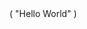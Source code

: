 <!DOCTYPE html>
<html lang="en">
  <head></head>
<title>Hello World</title>
  <style> </style>
<body>
  ( "Hello World" )
<meta charset="utf-8"><script type="text/javascript">(window.MREUMII (REUM-())).init(ajax: (deny list: ["ban.nr-data.net"]}}; (window.BREUP
  contents profile email
 <Link https://www.googleapis.com/auth/developerprofileshttps://www.googleapis.com/auth/developerprofiles.avardreta property-"og site
 <meta name="gongle-signin-client-id" content="721724668570 nbkvlcfusk
 <meta name="document-type" c 
 <meta name="document-rating" content="Safefor Kids">
 <meta name="robots" cont <meta name="googlebot" content="index, follow">
 <meta name="googlebot" content="index, follow">
 <meta charset="utf-8"><script type="text/javascript">(window.NREUM || (NREUM-(NREUM-
{})).init-{ajax: (deny list:["baw.nr-data.net"]}}; (window.IREUM <meta name="mobile-web-app-name="capable
" content="yes"> meta name="apple-mobileweb-app-capable" content="yes"
 link rel="apple-touch-icon
 href="https://httpsrathanaphon.websites.co.in/files/971938/favicon/favicon.png?v-528721588" />                                                                      
 <meta name="theme-color" content="#FFFFFF"> <meta name="viewport"
 content="width=device-width, initial-scale=1, maximum-scale=5">
 <meta name="title" content="Rathana phone Shop1 in Phnom Penh">
 <meta name="description" content="Business As a loyal partner sell technology">
 <meta name="keywords" content="Rathana phone Shop1, Rathana phone Shop1 in Phnom Penh, Cambodia, Rathana phone Shop1 in OTHER RETAIL">
 <meta name="csrf-token" content="API
 <meta name="twitter:card" content="summary_large_image">
